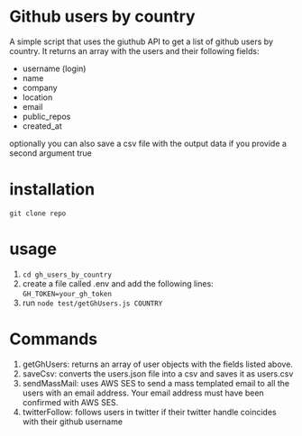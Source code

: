 # Github users by country
A simple script that uses the giuthub API to get a list of github users by country. It returns an array with the users and their following fields:
- username (login)
- name
- company
- location
- email
- public_repos
- created_at

optionally you can also save a csv file with the output data if you provide a second argument true

# installation
`git clone repo`

# usage 
1. `cd gh_users_by_country`
2. create a file called .env and add the following lines: `GH_TOKEN=your_gh_token`
2. run `node test/getGhUsers.js COUNTRY`

# Commands
1. getGhUsers: returns an array of user objects with the fields listed above.
2. saveCsv: converts the users.json file into a csv and saves it as users.csv
3. sendMassMail: uses AWS SES to send a mass templated email to all the users with an email address. Your email address must have been confirmed with AWS SES.
4. twitterFollow: follows users in twitter if their twitter handle coincides with their github username